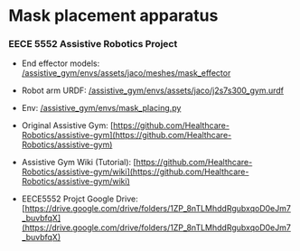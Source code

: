 # Mask placement apparatus

### EECE 5552 Assistive Robotics Project 

- End effector models: [/assistive_gym/envs/assets/jaco/meshes/mask_effector](https://github.com/xinchaosong/mask-placement-apparatus/tree/main/assistive_gym/envs/assets/jaco/meshes/mask_effector)

- Robot arm URDF: [/assistive_gym/envs/assets/jaco/j2s7s300_gym.urdf](https://github.com/xinchaosong/mask-placement-apparatus/blob/main/assistive_gym/envs/assets/jaco/j2s7s300_gym.urdf)

- Env: [/assistive_gym/envs/mask_placing.py](https://github.com/xinchaosong/mask-placement-apparatus/tree/main/assistive_gym/envs/mask_placing.py)

- Original Assistive Gym: [https://github.com/Healthcare-Robotics/assistive-gym](https://github.com/Healthcare-Robotics/assistive-gym)

- Assistive Gym Wiki (Tutorial): [https://github.com/Healthcare-Robotics/assistive-gym/wiki](https://github.com/Healthcare-Robotics/assistive-gym/wiki)

- EECE5552 Projct Google Drive: [https://drive.google.com/drive/folders/1ZP_8nTLMhddRgubxqoD0eJm7_buvbfqX](https://drive.google.com/drive/folders/1ZP_8nTLMhddRgubxqoD0eJm7_buvbfqX)
